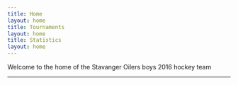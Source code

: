 ```yaml
---
title: Home
layout: home
title: Tournaments
layout: home
title: Statistics
layout: home
---
```

Welcome to the home of the Stavanger Oilers boys 2016 hockey team

----
<!DOCTYPE html>
<html lang="en">
<head>
    <meta charset="UTF-8">
    <meta name="viewport" content="width=device-width, initial-scale=1.0">
    <title>Data Visualization</title>
    <script src="https://cdn.jsdelivr.net/npm/chart.js"></script>
    <script src="https://cdn.plot.ly/plotly-latest.min.js"></script>
</head>
<body>
    <canvas id="myChart" width="400" height="200"></canvas>
    <script>
        const ctx = document.getElementById('myChart').getContext('2d');
        var mixedChart = new Chart(ctx, {
            type: 'bar',
            data: {
                datasets: [{
                    label: 'Team Goals',
                    data: [4, 4, 2, 2, 7, 11, 7, 3, 9, 8, 3],
                    order: 1
            }, {
                label: 'Team Passes',
                data: [10, 28, 18, 24, 32, 29, 18, 21, 16, 17, 12],
                type: 'line',
                order: 2
        }],
        labels: ['G1: Skedsmo', 'G2: Lørenskog', 'G3: Lørenskog', 'G4: Comet', 'G5: Skedsmo', 'G6: Astor', 'G7: Rosenborg', 'G8: Rosenborg', 'G9: Astor', 'G10: Comet', 'G11: Lærenskog']
    },
       options: {
                scales: {
                    y: {
                        beginAtZero: true
                    }
                }
            }
        });
    <canvas id="myChart" width="400" height="200"></canvas>
    <script>
        const ctx = document.getElementById('myChart').getContext('2d');
        var mixedChart = new Chart(ctx, {
            type: 'bar',
            data: {
                datasets: [{
                    label: 'Fedor Goals',
                    data: [3, 3, 1, 2, 3, 7, 3, 2, 0, 6, 0],
                    order: 1
            }, {
                label: 'Anton Goals',
                data: [1, 0, 1, 0, 3, 2, 0, 0, 5, 1, 3],
                type: 'line',
                order: 2
        }],
        labels: ['G1: Skedsmo', 'G2: Lørenskog', 'G3: Lørenskog', 'G4: Comet', 'G5: Skedsmo', 'G6: Astor', 'G7: Rosenborg', 'G8: Rosenborg', 'G9: Astor', 'G10: Comet', 'G11: Lærenskog']
    },
       options: {
                scales: {
                    y: {
                        beginAtZero: true
                    }
                }
            }
        });
    </script>
<div id="myDiv" style="width: 100%; height: 100%;"></div>
<script>
  var data = [{
    x: [1, 2, 3, 4, 5, 6, 7, 8, 9, 10, 11],
    y: [4, 4, 3, 6, 7, 10, 12, 9, 10, 4, 3],
    mode: 'markers',
    type: 'scatter'
  }];

  Plotly.newPlot('myDiv', data);
</script>
</body>
</html>
----

[^1]: [It can take up to 10 minutes for changes to your site to publish after you push the changes to GitHub](https://docs.github.com/en/pages/setting-up-a-github-pages-site-with-jekyll/creating-a-github-pages-site-with-jekyll#creating-your-site).

[Just the Docs]: https://just-the-docs.github.io/just-the-docs/
[GitHub Pages]: https://docs.github.com/en/pages
[README]: https://github.com/just-the-docs/just-the-docs-template/blob/main/README.md
[Jekyll]: https://jekyllrb.com
[GitHub Pages / Actions workflow]: https://github.blog/changelog/2022-07-27-github-pages-custom-github-actions-workflows-beta/
[use this template]: https://github.com/just-the-docs/just-the-docs-template/generate
